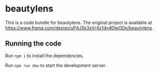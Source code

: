
  # beautylens

  This is a code bundle for beautylens. The original project is available at https://www.figma.com/design/uP4JSk3xVr4z1dy4DteODn/beautylens.

  ## Running the code

  Run `npm i` to install the dependencies.

  Run `npm run dev` to start the development server.
  